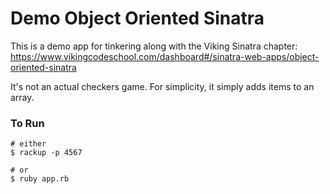 # Demo Object Oriented Sinatra

This is a demo app for tinkering along with the Viking Sinatra chapter:
https://www.vikingcodeschool.com/dashboard#/sinatra-web-apps/object-oriented-sinatra

It's not an actual checkers game. For simplicity, it simply adds items to an array.

### To Run
```
# either
$ rackup -p 4567

# or
$ ruby app.rb
```